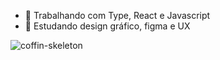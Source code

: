 - 📗 Trabalhando com Type, React e Javascript
- 📘 Estudando design gráfico, figma e UX

![coffin-skeleton](https://user-images.githubusercontent.com/83874799/189977129-8c76a46c-c129-4872-9ae4-c4c4fd3bb183.gif)
